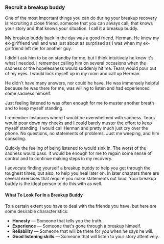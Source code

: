 ### Recruit a breakup buddy

One of the most important things you can do during your breakup recovery is recruiting a close friend, someone that you can always call, that knows your story and that knows your situation. I call it a breakup buddy.

My breakup buddy back in the day was a good friend, Herman. He knew my ex-girlfriend well and was just about as surprised as I was when my ex-girlfriend left me for another guy.

I didn't ask him to be on standby for me, but I think intuitively he knew it's what I needed. I remember calling him on several occasions when the sadness or the hopelessness would suddenly hit me. Tears would pour out of my eyes. I would lock myself up in my room and call up Herman.

He didn't have many answers, nor could he have. He was immensely helpful because he was there for me, was willing to listen and had experienced some sadness himself.

Just feeling listened to was often enough for me to muster another breath and to keep myself standing.

I remember instances where I would be overwhelmed with sadness. Tears would pour down my cheeks and I could barely muster the effort to keep myself standing. I would call Herman and pretty much just cry over the phone. No questions, no statements of problems. Just me weeping, and him consoling. 

Quickly the feeling of being listened to would sink in. The worst of the sadness would pass. It would be enough for me to regain some sense of control and to continue making steps in my recovery.

I advocate finding yourself a breakup buddy to help you get through the toughest times, but also, to help you heal later on. In later chapters there are several exercises that require you make statements out loud. Your breakup buddy is the ideal person to do this with as well.

#### What To Look For In a Breakup Buddy

To a certain extent you have to deal with the friends you have, but here are some desirable characteristics:

- **Honesty** — Someone that tells you the truth.
- **Experience** — Someone that's gone through a breakup himself.
- **Reliability** — Someone that will be there for you when he says he will.
- **Good listening skills** — Someone that will listen to your story attentively.